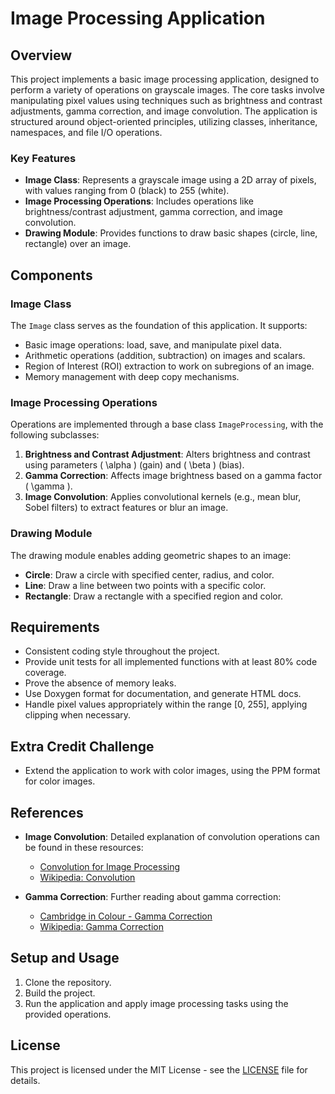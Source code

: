 # Image Processing Application

## Overview

This project implements a basic image processing application, designed to perform a variety of operations on grayscale images. The core tasks involve manipulating pixel values using techniques such as brightness and contrast adjustments, gamma correction, and image convolution. The application is structured around object-oriented principles, utilizing classes, inheritance, namespaces, and file I/O operations.

### Key Features
- **Image Class**: Represents a grayscale image using a 2D array of pixels, with values ranging from 0 (black) to 255 (white).
- **Image Processing Operations**: Includes operations like brightness/contrast adjustment, gamma correction, and image convolution.
- **Drawing Module**: Provides functions to draw basic shapes (circle, line, rectangle) over an image.

## Components

### Image Class
The `Image` class serves as the foundation of this application. It supports:
- Basic image operations: load, save, and manipulate pixel data.
- Arithmetic operations (addition, subtraction) on images and scalars.
- Region of Interest (ROI) extraction to work on subregions of an image.
- Memory management with deep copy mechanisms.

### Image Processing Operations
Operations are implemented through a base class `ImageProcessing`, with the following subclasses:
1. **Brightness and Contrast Adjustment**: Alters brightness and contrast using parameters \( \alpha \) (gain) and \( \beta \) (bias).
2. **Gamma Correction**: Affects image brightness based on a gamma factor \( \gamma \).
3. **Image Convolution**: Applies convolutional kernels (e.g., mean blur, Sobel filters) to extract features or blur an image.

### Drawing Module
The drawing module enables adding geometric shapes to an image:
- **Circle**: Draw a circle with specified center, radius, and color.
- **Line**: Draw a line between two points with a specific color.
- **Rectangle**: Draw a rectangle with a specified region and color.

## Requirements
- Consistent coding style throughout the project.
- Provide unit tests for all implemented functions with at least 80% code coverage.
- Prove the absence of memory leaks.
- Use Doxygen format for documentation, and generate HTML docs.
- Handle pixel values appropriately within the range [0, 255], applying clipping when necessary.

## Extra Credit Challenge
- Extend the application to work with color images, using the PPM format for color images.

## References
- **Image Convolution**: Detailed explanation of convolution operations can be found in these resources:
  - [Convolution for Image Processing](https://blog.francium.tech/machine-learning-convolution-for-image-processing-42623c8dbec0)
  - [Wikipedia: Convolution](https://en.wikipedia.org/wiki/Kernel_(image_processing))

- **Gamma Correction**: Further reading about gamma correction:
  - [Cambridge in Colour - Gamma Correction](https://www.cambridgeincolour.com/tutorials/gamma-correction.htm)
  - [Wikipedia: Gamma Correction](https://en.wikipedia.org/wiki/Gamma_correction)

## Setup and Usage
1. Clone the repository.
2. Build the project.
3. Run the application and apply image processing tasks using the provided operations.

## License
This project is licensed under the MIT License - see the [LICENSE](LICENSE) file for details.
